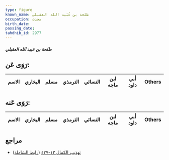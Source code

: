 ```yaml
---
type: figure
known_name: طلحة بن عُبَيد الله العقيلي
occupation: محدث
birth_date:
passing_date:
tahdhib_id: 2977
---
```

##### طلحة بن عبيد الله العقيلي

## رَوَى عَن:
| الاسم | البخاري | مسلم | الترمذي | النسائي | ابن ماجه | أبي داود | Others |
| ----- | ------- | ---- | ------- | ------- | -------- | -------- | ------ |
## رَوَى عَنه:
| الاسم | البخاري | مسلم | الترمذي | النسائي | ابن ماجه | أبي داود | Others |
| ----- | ------- | ---- | ------- | ------- | -------- | -------- | ------ |
## مراجع
- [تهذيب الكمال ١٣-٤٢٧](obsidian://open?vault=Tahdhib-al-Kamal&file=Figures/٢٩٧٧-طلحة%20بن%20عبيد%20الله%20العقيلي) ([رابط الشاملة](https://shamela.ws/book/3722/6808))